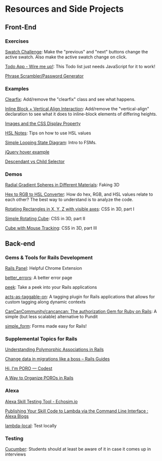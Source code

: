 # Resources and Side Projects

## Front-End

### Exercises

[Swatch Challenge](https://codepen.io/R-V-S/pen/BQxzWL): Make the "previous" and "next" buttons change the active swatch. Also make the active swatch change on click.

[Todo App - Wire me up!](https://codepen.io/R-V-S/pen/ObMXmG): This Todo list just needs JavaScript for it to work!

[Phrase Scrambler/Password Generator](https://codepen.io/R-V-S/pen/PGzWxm)


### Examples

[Clearfix](https://jsbin.com/fodaju/edit?html,css,output): Add/remove the "clearfix" class and see what happens. 

[Inline Block + Vertical Align Interaction](https://codepen.io/R-V-S/pen/bWqmPe): Add/remove the "vertical-align" declaration to see what it does to inline-block elements of differing heights.

[Images and the CSS Display Property](https://codepen.io/R-V-S/pen/KzYooq)

[HSL Notes](https://codepen.io/R-V-S/pen/VjmRZK): Tips on how to use HSL values

[Simple Looping State Diagram](https://codepen.io/R-V-S/pen/qaAzBq): Intro to FSMs.

[jQuery hover example](https://codepen.io/R-V-S/pen/pEmBmW)

[Descendant vs Child Selector](https://codepen.io/R-V-S/pen/bwXeoK)

### Demos

[Radial Gradient Spheres in Different Materials](https://codepen.io/R-V-S/pen/jrMdyz): Faking 3D

[Hex to RGB to HSL Converter](https://codepen.io/R-V-S/pen/PzbLvx): How do hex, RGB, and HSL values relate to each other? The best way to understand is to analyze the code.

[Rotating Rectangles in X, Y, Z with visible axes](https://codepen.io/R-V-S/pen/mEBEZv): CSS in 3D, part I

[Simple Rotating Cube](https://codepen.io/R-V-S/pen/kXGYdK): CSS in 3D, part II

[Cube with Mouse Tracking](https://codepen.io/R-V-S/pen/YWAwVw): CSS in 3D, part III

## Back-end

### Gems & Tools for Rails Development

[Rails Panel](https://chrome.google.com/webstore/detail/railspanel/gjpfobpafnhjhbajcjgccbbdofdckggg): Helpful Chrome Extension

[better_errors](https://github.com/charliesome/better_errors): A better error page

[peek](https://github.com/peek/peek): Take a peek into your Rails applications

[acts-as-taggable-on](https://github.com/mbleigh/acts-as-taggable-on): A tagging plugin for Rails applications that allows for custom tagging along dynamic contexts

[CanCanCommunity/cancancan: The authorization Gem for Ruby on Rails](https://github.com/CanCanCommunity/cancancan): A simple (but less scalable) alternative to Pundit

[simple_form](https://github.com/plataformatec/simple_form): Forms made easy for Rails!

### Supplemental Topics for Rails 

[Understanding Polymorphic Associations in Rails](https://launchschool.com/blog/understanding-polymorphic-associations-in-rails)

[Change data in migrations like a boss – Rails Guides](http://railsguides.net/change-data-in-migrations-like-a-boss/)

[Hi, I'm PORO — Codest](http://codesthq.com/blog/2015/hi-im-poro.html)

[A Way to Organize POROs in Rails](https://vrybas.github.io/blog/2014/08/15/a-way-to-organize-poros-in-rails/)

### Alexa

[Alexa Skill Testing Tool - Echosim.io](https://echosim.io/)

[Publishing Your Skill Code to Lambda via the Command Line Interface : Alexa Blogs](https://developer.amazon.com/blogs/post/Tx1UE9W1NQ0GYII/Publishing-Your-Skill-Code-to-Lambda-via-the-Command-Line-Interface)

[lambda-local](https://www.npmjs.com/package/lambda-local): Test locally

### Testing

[Cucumber](https://cucumber.io/): Students should at least be aware of it in case it comes up in interviews


